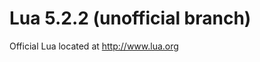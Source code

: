 Lua 5.2.2 (unofficial branch)
=============================

Official Lua located at http://www.lua.org
